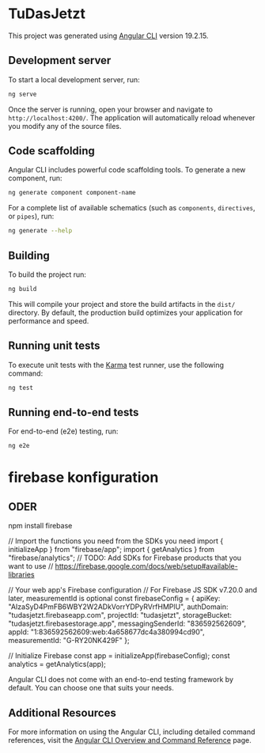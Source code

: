 # TuDasJetzt

This project was generated using [Angular CLI](https://github.com/angular/angular-cli) version 19.2.15.

## Development server

To start a local development server, run:

```bash
ng serve
```

Once the server is running, open your browser and navigate to `http://localhost:4200/`. The application will automatically reload whenever you modify any of the source files.

## Code scaffolding

Angular CLI includes powerful code scaffolding tools. To generate a new component, run:

```bash
ng generate component component-name
```

For a complete list of available schematics (such as `components`, `directives`, or `pipes`), run:

```bash
ng generate --help
```

## Building

To build the project run:

```bash
ng build
```

This will compile your project and store the build artifacts in the `dist/` directory. By default, the production build optimizes your application for performance and speed.

## Running unit tests

To execute unit tests with the [Karma](https://karma-runner.github.io) test runner, use the following command:

```bash
ng test
```

## Running end-to-end tests

For end-to-end (e2e) testing, run:

```bash
ng e2e
```



# firebase konfiguration

<script type="module">
  // Import the functions you need from the SDKs you need
  import { initializeApp } from "https://www.gstatic.com/firebasejs/11.9.1/firebase-app.js";
  import { getAnalytics } from "https://www.gstatic.com/firebasejs/11.9.1/firebase-analytics.js";
  // TODO: Add SDKs for Firebase products that you want to use
  // https://firebase.google.com/docs/web/setup#available-libraries

  // Your web app's Firebase configuration
  // For Firebase JS SDK v7.20.0 and later, measurementId is optional
  const firebaseConfig = {
    apiKey: "AIzaSyD4PmFB6WBY2W2ADkVorrYDPyRVrfHMPlU",
    authDomain: "tudasjetzt.firebaseapp.com",
    projectId: "tudasjetzt",
    storageBucket: "tudasjetzt.firebasestorage.app",
    messagingSenderId: "836592562609",
    appId: "1:836592562609:web:4a658677dc4a380994cd90",
    measurementId: "G-RY20NK429F"
  };

  // Initialize Firebase
  const app = initializeApp(firebaseConfig);
  const analytics = getAnalytics(app);
</script>


## ODER
npm install firebase

// Import the functions you need from the SDKs you need
import { initializeApp } from "firebase/app";
import { getAnalytics } from "firebase/analytics";
// TODO: Add SDKs for Firebase products that you want to use
// https://firebase.google.com/docs/web/setup#available-libraries

// Your web app's Firebase configuration
// For Firebase JS SDK v7.20.0 and later, measurementId is optional
const firebaseConfig = {
  apiKey: "AIzaSyD4PmFB6WBY2W2ADkVorrYDPyRVrfHMPlU",
  authDomain: "tudasjetzt.firebaseapp.com",
  projectId: "tudasjetzt",
  storageBucket: "tudasjetzt.firebasestorage.app",
  messagingSenderId: "836592562609",
  appId: "1:836592562609:web:4a658677dc4a380994cd90",
  measurementId: "G-RY20NK429F"
};

// Initialize Firebase
const app = initializeApp(firebaseConfig);
const analytics = getAnalytics(app);

Angular CLI does not come with an end-to-end testing framework by default. You can choose one that suits your needs.

## Additional Resources

For more information on using the Angular CLI, including detailed command references, visit the [Angular CLI Overview and Command Reference](https://angular.dev/tools/cli) page.
